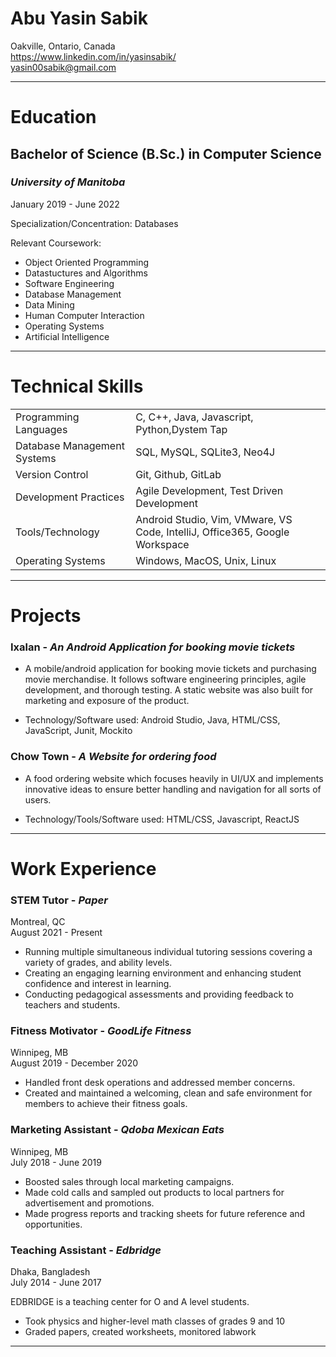 # Abu Yasin Sabik
Oakville, Ontario, Canada  
https://www.linkedin.com/in/yasinsabik/  
yasin00sabik@gmail.com

---

# Education

## **Bachelor of Science (B.Sc.) in Computer Science**  
### ***University of Manitoba***   
January 2019 - June 2022  

Specialization/Concentration: Databases

Relevant Coursework:
* Object Oriented Programming
* Datastuctures and Algorithms
* Software Engineering
* Database Management
* Data Mining
* Human Computer Interaction
* Operating Systems
* Artificial Intelligence

---

# Technical Skills

|  |  |
| --- | --- |
| Programming Languages | C, C++, Java, Javascript, Python,Dystem Tap |
| Database Management Systems | SQL, MySQL, SQLite3, Neo4J |
| Version Control | Git, Github, GitLab |
| Development Practices | Agile Development, Test Driven Development |
| Tools/Technology | Android Studio, Vim, VMware, VS Code, IntelliJ, Office365, Google Workspace |
| Operating Systems | Windows, MacOS, Unix, Linux |

---

# Projects

### **Ixalan** - *An Android Application for booking movie tickets*

* A mobile/android application for booking movie tickets and purchasing movie merchandise. It follows software engineering principles, agile development, and thorough testing. A static website was also built for marketing and exposure of the product.

* Technology/Software used: Android Studio, Java, HTML/CSS, JavaScript, Junit, Mockito

### **Chow Town** - *A Website for ordering food*

* A food ordering website which focuses heavily in UI/UX and implements innovative ideas to ensure better handling and navigation for all sorts of users.

* Technology/Tools/Software used: HTML/CSS, Javascript, ReactJS

---

# Work Experience 

### **STEM Tutor** - *Paper*  
Montreal, QC  
August 2021 - Present

* Running multiple simultaneous individual tutoring sessions covering a variety of grades, and ability levels.
* Creating an engaging learning environment and enhancing student confidence and interest in learning.
* Conducting pedagogical assessments and providing feedback to teachers and students.


### **Fitness Motivator** - *GoodLife Fitness*  
Winnipeg, MB  
August 2019 - December 2020

* Handled front desk operations and addressed member concerns.
* Created and maintained a welcoming, clean and safe environment for members to achieve their fitness goals.

### **Marketing Assistant** - *Qdoba Mexican Eats*  
Winnipeg, MB  
July 2018 - June 2019

* Boosted sales through local marketing campaigns.
* Made cold calls and sampled out products to local partners for advertisement and promotions.
* Made progress reports and tracking sheets for future reference and opportunities.

### **Teaching Assistant** - *Edbridge*  
Dhaka, Bangladesh  
July 2014 - June 2017

EDBRIDGE is a teaching center for O and A level students.
* Took physics and higher-level math classes of grades 9 and 10
* Graded papers, created worksheets, monitored labwork

---
                                                    
